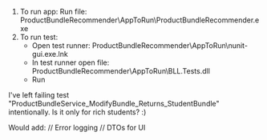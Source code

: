 1. To run app: Run file: ProductBundleRecommender\AppToRun\ProductBundleRecommender.exe
2. To run test:
	- Open test runner: ProductBundleRecommender\AppToRun\nunit-gui.exe.lnk
	- In test runner open file: ProductBundleRecommender\AppToRun\BLL.Tests.dll
	- Run
	
I've left failing test "ProductBundleService_ModifyBundle_Returns_StudentBundle" intentionally. Is it only for rich students? :)



Would add:
// Error logging
// DTOs for UI